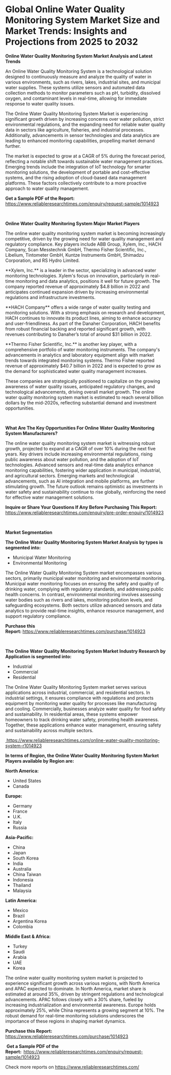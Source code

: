 <p><h1>Global Online Water Quality Monitoring System Market Size and Market Trends: Insights and Projections from 2025 to 2032</h1></p><p><strong>Online Water Quality Monitoring System Market Analysis and Latest Trends</strong></p>
<p><p>An Online Water Quality Monitoring System is a technological solution designed to continuously measure and analyze the quality of water in various environments, such as rivers, lakes, industrial sites, and municipal water supplies. These systems utilize sensors and automated data collection methods to monitor parameters such as pH, turbidity, dissolved oxygen, and contaminant levels in real-time, allowing for immediate response to water quality issues.</p><p>The Online Water Quality Monitoring System Market is experiencing significant growth driven by increasing concerns over water pollution, strict environmental regulations, and the expanding need for reliable water quality data in sectors like agriculture, fisheries, and industrial processes. Additionally, advancements in sensor technologies and data analytics are leading to enhanced monitoring capabilities, propelling market demand further.</p><p>The market is expected to grow at a CAGR of 5% during the forecast period, reflecting a notable shift towards sustainable water management practices. Emerging trends include the integration of IoT technology for smarter monitoring solutions, the development of portable and cost-effective systems, and the rising adoption of cloud-based data management platforms. These factors collectively contribute to a more proactive approach to water quality management.</p></p>
<p><strong>Get a Sample PDF of the Report:&nbsp;</strong> <a href="https://www.reliableresearchtimes.com/enquiry/request-sample/1014923?utm_campaign=2627&utm_medium=2&utm_source=Github&utm_content=ia&utm_term=06032025&utm_id=online-water-quality-monitoring-system">https://www.reliableresearchtimes.com/enquiry/request-sample/1014923</a></p>
<p>&nbsp;</p>
<p><strong>Online Water Quality Monitoring System Major Market Players</strong></p>
<p><p>The online water quality monitoring system market is becoming increasingly competitive, driven by the growing need for water quality management and regulatory compliance. Key players include ABB Group, Xylem, Inc., HACH Company, Scan Messtechnik GmbH, Thermo Fisher Scientific, Inc., Libelium, Tintometer GmbH, Kuntze Instruments GmbH, Shimadzu Corporation, and RS Hydro Limited.</p><p>**Xylem, Inc.** is a leader in the sector, specializing in advanced water monitoring technologies. Xylem's focus on innovation, particularly in real-time monitoring and data analytics, positions it well for future growth. The company reported revenue of approximately $4.8 billion in 2022 and anticipates continued expansion driven by increasing environmental regulations and infrastructure investments.</p><p>**HACH Company** offers a wide range of water quality testing and monitoring solutions. With a strong emphasis on research and development, HACH continues to innovate its product lines, aiming to enhance accuracy and user-friendliness. As part of the Danaher Corporation, HACH benefits from robust financial backing and reported significant growth, with revenues contributing to Danaher’s total of around $31 billion in 2022.</p><p>**Thermo Fisher Scientific, Inc.** is another key player, with a comprehensive portfolio of water monitoring instruments. The company's advancements in analytics and laboratory equipment align with market trends towards integrated monitoring systems. Thermo Fisher reported revenue of approximately $40.7 billion in 2022 and is expected to grow as the demand for sophisticated water quality management increases.</p><p>These companies are strategically positioned to capitalize on the growing awareness of water quality issues, anticipated regulatory changes, and technological advancements, driving overall market growth. The online water quality monitoring system market is estimated to reach several billion dollars by the mid-2020s, reflecting substantial demand and investment opportunities.</p></p>
<p>&nbsp;</p>
<p><strong>What Are The Key Opportunities For Online Water Quality Monitoring System Manufacturers?</strong></p>
<p><p>The online water quality monitoring system market is witnessing robust growth, projected to expand at a CAGR of over 10% during the next five years. Key drivers include increasing environmental regulations, rising public awareness about water pollution, and the adoption of IoT technologies. Advanced sensors and real-time data analytics enhance monitoring capabilities, fostering wider application in municipal, industrial, and agricultural sectors. Emerging markets and technological advancements, such as AI integration and mobile platforms, are further stimulating growth. The future outlook remains optimistic as investments in water safety and sustainability continue to rise globally, reinforcing the need for effective water management solutions.</p></p>
<p><strong>Inquire or Share Your Questions If Any Before Purchasing This Report:</strong> <a href="https://www.reliableresearchtimes.com/enquiry/pre-order-enquiry/1014923?utm_campaign=2627&utm_medium=2&utm_source=Github&utm_content=ia&utm_term=06032025&utm_id=online-water-quality-monitoring-system">https://www.reliableresearchtimes.com/enquiry/pre-order-enquiry/1014923</a></p>
<p>&nbsp;</p>
<p><strong>Market Segmentation</strong></p>
<p><strong>The Online Water Quality Monitoring System Market Analysis by types is segmented into:</strong></p>
<p><ul><li>Municipal Water Monitoring</li><li>Environmental Monitoring</li></ul></p>
<p><p>The Online Water Quality Monitoring System market encompasses various sectors, primarily municipal water monitoring and environmental monitoring. Municipal water monitoring focuses on ensuring the safety and quality of drinking water, complying with regulatory standards, and addressing public health concerns. In contrast, environmental monitoring involves assessing water bodies such as rivers and lakes, monitoring pollution levels, and safeguarding ecosystems. Both sectors utilize advanced sensors and data analytics to provide real-time insights, enhance resource management, and support regulatory compliance.</p></p>
<p><strong>Purchase this Report:&nbsp;</strong><a href="https://www.reliableresearchtimes.com/purchase/1014923?utm_campaign=2627&utm_medium=2&utm_source=Github&utm_content=ia&utm_term=06032025&utm_id=online-water-quality-monitoring-system">https://www.reliableresearchtimes.com/purchase/1014923</a></p>
<p>&nbsp;</p>
<p><strong>The Online Water Quality Monitoring System Market Industry Research by Application is segmented into:</strong></p>
<p><ul><li>Industrial</li><li>Commercial</li><li>Residential</li></ul></p>
<p><p>The Online Water Quality Monitoring System market serves various applications across industrial, commercial, and residential sectors. In industrial settings, it ensures compliance with regulations and protects equipment by monitoring water quality for processes like manufacturing and cooling. Commercially, businesses analyze water quality for food safety and sustainability. In residential areas, these systems empower homeowners to track drinking water safety, promoting health awareness. Together, these applications enhance water management, ensuring safety and sustainability across multiple sectors.</p></p>
<p><a href="https://www.reliableresearchtimes.com/online-water-quality-monitoring-system-r1014923?utm_campaign=2627&utm_medium=2&utm_source=Github&utm_content=ia&utm_term=06032025&utm_id=online-water-quality-monitoring-system">&nbsp;https://www.reliableresearchtimes.com/online-water-quality-monitoring-system-r1014923</a></p>
<p><strong>In terms of Region, the Online Water Quality Monitoring System Market Players available by Region are:</strong></p>
<p>
    <p> <strong> North America: </strong>
        <ul>
            <li>United States</li>
            <li>Canada</li>
        </ul>
        </p> 
    <p> <strong> Europe: </strong>
        <ul>
            <li>Germany</li>
            <li>France</li>
            <li>U.K.</li>
            <li>Italy</li>
            <li>Russia</li>
        </ul>
        </p> 
    <p> <strong> Asia-Pacific: </strong>
        <ul>
            <li>China</li>
            <li>Japan</li>
            <li>South Korea</li>
            <li>India</li>
            <li>Australia</li>
            <li>China Taiwan</li>
            <li>Indonesia</li>
            <li>Thailand</li>
            <li>Malaysia</li>
        </ul>
        </p> 
    <p> <strong> Latin America: </strong>
        <ul>
            <li>Mexico</li>
            <li>Brazil</li>
            <li>Argentina Korea</li>
            <li>Colombia</li>
        </ul>
        </p> 
    <p> <strong> Middle East & Africa: </strong>
        <ul>
            <li>Turkey</li>
            <li>Saudi</li>
            <li>Arabia</li>
            <li>UAE</li>
            <li>Korea</li>
        </ul>
    </p>
    </p>
<p><p>The online water quality monitoring system market is projected to experience significant growth across various regions, with North America and APAC expected to dominate. In North America, market share is estimated at around 35%, driven by stringent regulations and technological advancements. APAC follows closely with a 30% share, fueled by increasing industrialization and environmental awareness. Europe holds approximately 25%, while China represents a growing segment at 10%. The robust demand for real-time monitoring solutions underscores the importance of these regions in shaping market dynamics.</p></p>
<p><strong>Purchase this Report: </strong><a href="https://www.reliableresearchtimes.com/purchase/1014923?utm_campaign=2627&utm_medium=2&utm_source=Github&utm_content=ia&utm_term=06032025&utm_id=online-water-quality-monitoring-system">https://www.reliableresearchtimes.com/purchase/1014923</a></p>
<p>&nbsp;<strong>Get a Sample PDF of the Report:&nbsp;&nbsp;</strong><a href="https://www.reliableresearchtimes.com/enquiry/request-sample/1014923?utm_campaign=2627&utm_medium=2&utm_source=Github&utm_content=ia&utm_term=06032025&utm_id=online-water-quality-monitoring-system">https://www.reliableresearchtimes.com/enquiry/request-sample/1014923</a></p>
<p><strong></strong></p>
<p>Check more reports on <a href="https://www.reliableresearchtimes.com/?utm_campaign=2627&utm_medium=2&utm_source=Github&utm_content=ia&utm_term=06032025&utm_id=online-water-quality-monitoring-system">https://www.reliableresearchtimes.com/</a></p>